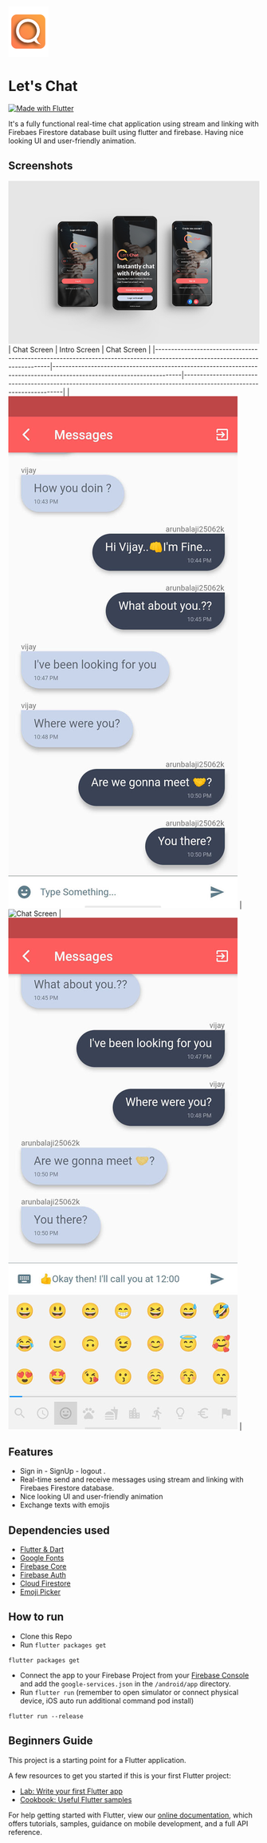 <img src=images/iconfinal.png width=80>

# Let's Chat

[![Made with Flutter](https://img.shields.io/badge/Made%20with-Flutter-%2345D1FE)](https://flutter.dev/)

It's a fully functional real-time chat application using stream and linking with Firebaes Firestore database built using flutter and firebase. Having nice looking UI and user-friendly animation.

## Screenshots

![](images/mock1.png)
| Chat Screen                                                                                                           | Intro Screen                                                                                                          | Chat  Screen                                                                                                          |
|---------------------------------------------------------------------------------------------------------------------------|----------------------------------------------------------------------------------------------------------------------|----------------------------------------------------------------------------------------------------------------------|
| ![Chat Screen](images/mock2.jpg) | ![Chat Screen](images/mock4.gif) | ![Chat Screen](images/mock3.jpg)  |

## Features

- Sign in - SignUp - logout .
- Real-time send and receive messages using stream and linking with Firebaes Firestore database.
- Nice looking UI and user-friendly animation
-  Exchange texts with emojis


## Dependencies used
- [Flutter & Dart](http://flutter.dev)
- [Google Fonts](https://pub.dev/packages/google_fonts)
- [Firebase Core](https://pub.dev/packages/firebase_core)
- [Firebase Auth](https://pub.dev/packages/firebase_auth)
- [Cloud Firestore](https://pub.dev/packages/cloud_firestore)
- [Emoji Picker](https://pub.dev/packages/emoji_picker)

## How to run

- Clone this Repo
- Run ``` flutter packages get ```
```
flutter packages get
```
- Connect the app to your Firebase Project from your [Firebase Console](http://console.firebase.google.com) and add the `google-services.json` in the `/android/app` directory.
- Run ``` flutter run ``` (remember to open simulator or connect physical device, iOS auto run additional command pod install)
```
flutter run --release
```

## Beginners Guide

This project is a starting point for a Flutter application.

A few resources to get you started if this is your first Flutter project:

- [Lab: Write your first Flutter app](https://flutter.dev/docs/get-started/codelab)
- [Cookbook: Useful Flutter samples](https://flutter.dev/docs/cookbook)

For help getting started with Flutter, view our
[online documentation](https://flutter.dev/docs), which offers tutorials,
samples, guidance on mobile development, and a full API reference.
